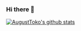### Hi there 👋

[![AugustToko's github stats](https://github-readme-stats.vercel.app/api?username=AugustToko&count_private=true)](https://github.com/AugustToko)
